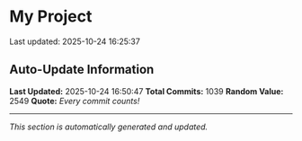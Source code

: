 # My Project


Last updated: 2025-10-24 16:25:37






















































































































































































































































































































































































































































































































































































































































































































































































































































































































































































































































































































































































































































































































































































































































































## Auto-Update Information

**Last Updated:** 2025-10-24 16:50:47
**Total Commits:** 1039
**Random Value:** 2549
**Quote:** _Every commit counts!_

---
_This section is automatically generated and updated._